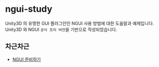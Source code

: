 ngui-study
==========

Unity3D 의 유명한 GUI 플러그인인 NGUI 사용 방법에 대한 도움말과 예제입니다. Unity3D 와 NGUI `공식 프리 버전`을 기반으로 작성되었습니다.

차근차근
------

* [NGUI 준비하기](https://github.com/myevan/ngui-study/blob/master/Documents/Tutorials/ngui-tutorial-0.0.0-setup.md)
